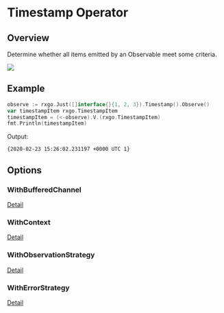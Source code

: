 # Timestamp Operator

## Overview

Determine whether all items emitted by an Observable meet some criteria.

![](http://reactivex.io/documentation/operators/images/timestamp.c.png)

## Example

```go
observe := rxgo.Just([]interface{}{1, 2, 3}).Timestamp().Observe()
var timestampItem rxgo.TimestampItem
timestampItem = (<-observe).V.(rxgo.TimestampItem)
fmt.Println(timestampItem)
```

Output:

```
{2020-02-23 15:26:02.231197 +0000 UTC 1}
```

## Options

### WithBufferedChannel

[Detail](options.md#withbufferedchannel)

### WithContext

[Detail](options.md#withcontext)

### WithObservationStrategy

[Detail](options.md#withobservationstrategy)

### WithErrorStrategy

[Detail](options.md#witherrorstrategy)
